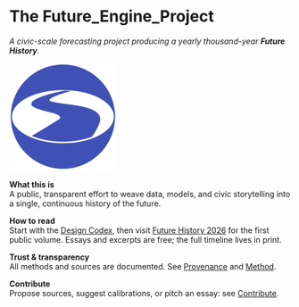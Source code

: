 # The Future_Engine_Project

*A civic-scale forecasting project producing a yearly thousand-year **Future History**.*

![logo](assets/future-engine-logo-indigo-192.png)

**What this is**  
A public, transparent effort to weave data, models, and civic storytelling into a single, continuous history of the future.

**How to read**  
Start with the [Design Codex](codex/index.md), then visit [Future History 2026](future-history/2026/index.md) for the first public volume. Essays and excerpts are free; the full timeline lives in print.

**Trust & transparency**  
All methods and sources are documented. See [Provenance](provenance/registry.md) and [Method](method/model-zoo.md).

**Contribute**  
Propose sources, suggest calibrations, or pitch an essay: see [Contribute](contribute/how-to.md).
